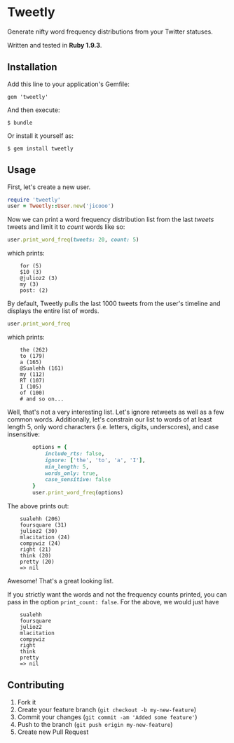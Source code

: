 # Tweetly

Generate nifty word frequency distributions from your Twitter statuses.

Written and tested in __Ruby 1.9.3__.

## Installation

Add this line to your application's Gemfile:

    gem 'tweetly'

And then execute:

    $ bundle

Or install it yourself as:

    $ gem install tweetly

## Usage

First, let's create a new user.

```ruby
require 'tweetly'
user = Tweetly::User.new('jicooo')
```

Now we can print a word frequency distribution list from the last _tweets_ tweets and limit it to _count_ words like so:

```ruby
user.print_word_freq(tweets: 20, count: 5)
```

which prints:

		for (5)
		$10 (3)
		@julioz2 (3)
		my (3)
		post: (2)

By default, Tweetly pulls the last 1000 tweets from the user's timeline and displays the entire list of words.

```ruby
user.print_word_freq
```

which prints:

		the (262)
		to (179)
		a (165)
		@Sualehh (161)
		my (112)
		RT (107)
		I (105)
		of (100)
		# and so on...

Well, that's not a very interesting list. Let's ignore retweets as well as a few common words. Additionally, let's constrain our list to words of at least length 5, only word characters (i.e. letters, digits, underscores), and case insensitive:

```ruby
		options = {
			include_rts: false, 
			ignore: ['the', 'to', 'a', 'I'], 
			min_length: 5, 
			words_only: true, 
			case_sensitive: false
		}
		user.print_word_freq(options)
```

The above prints out:

		sualehh (206)
		foursquare (31)
		julioz2 (30)
		mlacitation (24)
		compywiz (24)
		right (21)
		think (20)
		pretty (20)
		=> nil

Awesome! That's a great looking list.

If you strictly want the words and not the frequency counts printed, you can pass in the option `print_count: false`. For the above, we would just have

		sualehh
		foursquare
		julioz2
		mlacitation
		compywiz
		right
		think
		pretty
		=> nil

## Contributing

1. Fork it
2. Create your feature branch (`git checkout -b my-new-feature`)
3. Commit your changes (`git commit -am 'Added some feature'`)
4. Push to the branch (`git push origin my-new-feature`)
5. Create new Pull Request
